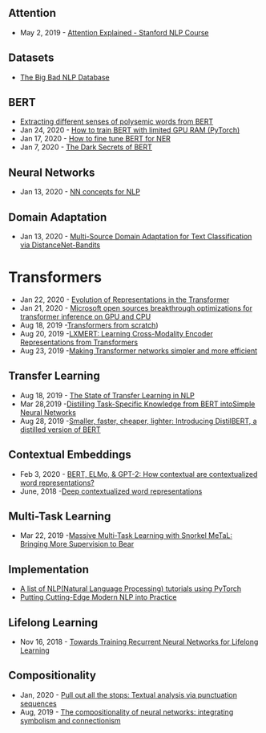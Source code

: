 ## Attention
- May 2, 2019 - [Attention Explained - Stanford NLP Course](https://www.youtube.com/watch?v=XXtpJxZBa2c&feature=youtu.be&t=3721)

## Datasets
- [The Big Bad NLP Database](https://quantumstat.com/dataset/dataset.html)

## BERT
- [Extracting different senses of polysemic words from BERT](https://medium.com/@leslie_huang/automatic-extraction-of-word-senses-from-deep-contextualized-word-embeddings-2f09f16e820)
- Jan 24, 2020 - [How to train BERT with limited GPU RAM (PyTorch)](https://www.youtube.com/watch?v=Q2fT-lANdVQ)
- Jan 17, 2020 - [How to fine tune BERT for NER](https://gab41.lab41.org/how-to-fine-tune-bert-for-named-entity-recognition-2257b5e5ce7e)
- Jan 7, 2020 - [The Dark Secrets of BERT](https://text-machine-lab.github.io/blog/2020/bert-secrets/)

## Neural Networks
- Jan 13, 2020 - [NN concepts for NLP](https://github.com/neulab/nn4nlp-concepts)

## Domain Adaptation
- Jan 13, 2020 - [Multi-Source Domain Adaptation for Text Classification via DistanceNet-Bandits](https://arxiv.org/abs/2001.04362)

# Transformers
- Jan 22, 2020 - [Evolution of Representations in the Transformer](https://www.youtube.com/watch?v=h5N7sbAKBhA)
- Jan 21, 2020 - [Microsoft open sources breakthrough optimizations for transformer inference on GPU and CPU](https://cloudblogs.microsoft.com/opensource/2020/01/21/microsoft-onnx-open-source-optimizations-transformer-inference-gpu-cpu/?utm_campaign=AI%20Weekly&utm_medium=email&utm_source=Revue%20newsletter)
- Aug 18, 2019 -[Transformers from scratch](http://www.peterbloem.nl/blog/transformers))
- Aug 20, 2019 -[LXMERT: Learning Cross-Modality Encoder Representations from Transformers](https://arxiv.org/abs/1908.07490)
- Aug 23, 2019 -[Making Transformer networks simpler and more efficient ](https://ai.facebook.com/blog/making-transformer-networks-simpler-and-more-efficient/)

## Transfer Learning
- Aug 18, 2019 - [The State of Transfer Learning in NLP](https://ruder.io/state-of-transfer-learning-in-nlp/)
- Mar 28,2019 -[Distilling Task-Specific Knowledge from BERT intoSimple Neural Networks](https://arxiv.org/pdf/1903.12136.pdf)
- Aug 28, 2019 -[Smaller, faster, cheaper, lighter: Introducing DistilBERT, a distilled version of BERT](https://medium.com/huggingface/distilbert-8cf3380435b5)

## Contextual Embeddings
- Feb 3, 2020 - [BERT, ELMo, & GPT-2: How contextual are contextualized word representations?](https://kawine.github.io/blog/nlp/2020/02/03/contextual.html)
- June, 2018 -[Deep contextualized word representations](https://www.aclweb.org/anthology/N18-1202.pdf)

## Multi-Task Learning
- Mar 22, 2019 -[Massive Multi-Task Learning with Snorkel MeTaL: Bringing More Supervision to Bear](https://dawn.cs.stanford.edu/2019/03/22/glue/)

## Implementation
- [A list of NLP(Natural Language Processing) tutorials using PyTorch](https://github.com/lyeoni/nlp-tutorial)
- [Putting Cutting-Edge Modern NLP into Practice](https://docs.google.com/presentation/d/1I5iF_Iu-WF5U8K0CBDd1VGyxqEsOFH509eeW4-nvSXc/edit#slide=id.g625c52cb18_0_122)

## Lifelong Learning
- Nov 16, 2018 - [Towards Training Recurrent Neural Networks for Lifelong Learning](https://arxiv.org/abs/1811.07017)

## Compositionality
- Jan, 2020 - [Pull out all the stops: Textual analysis via punctuation sequences](https://arxiv.org/abs/1901.00519v2)
- Aug, 2019 - [The compositionality of neural networks: integrating symbolism and connectionism](https://arxiv.org/abs/1908.08351)
